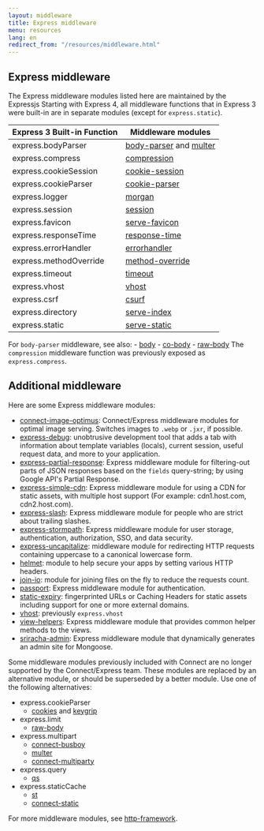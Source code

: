 ```yaml
---
layout: middleware
title: Express middleware
menu: resources
lang: en
redirect_from: "/resources/middleware.html"
---
```


## Express middleware

The Express middleware modules listed here are maintained by the Expressjs
Starting with Express 4, all middleware functions that in Express 3 were built-in
are in separate modules (except for `express.static`).

|Express 3 Built-in Function| Middleware modules |
|---------------------------|---------------------|
| express.bodyParser | [body-parser](/{{page.lang}}/resources/middleware/body-parser.html) and [multer](/{{page.lang}}/resources/middleware/multer.html) |
| express.compress | [compression](/{{page.lang}}/resources/middleware/compression.html) |
| express.cookieSession | [cookie-session](/{{page.lang}}/resources/middleware/cookie-session.html) |
| express.cookieParser| [cookie-parser](/{{page.lang}}/resources/middleware/cookie-parser.html) |
| express.logger | [morgan](/{{page.lang}}/resources/middleware/morgan.html) |
| express.session | [session](/{{page.lang}}/resources/middleware/express-session.html) |
| express.favicon | [serve-favicon](/{{page.lang}}/resources/middleware/serve-favicon.html) |
| express.responseTime | [response-time](/{{page.lang}}/resources/middleware/response-time.html) |
| express.errorHandler | [errorhandler](/{{page.lang}}/resources/middleware/errorhandler.html) |
| express.methodOverride | [method-override](/{{page.lang}}/resources/middleware/method-override.html) |
| express.timeout | [timeout](/{{page.lang}}/resources/middleware/connect-timeout.html) |
| express.vhost| [vhost](/{{page.lang}}/resources/middleware/vhost.html) |
| express.csrf | [csurf](/{{page.lang}}/resources/middleware/csurf.html) |
| express.directory | [serve-index](/{{page.lang}}/resources/middleware/serve-index.html) |
| express.static | [serve-static](/{{page.lang}}/resources/middleware/serve-static.html) |

For `body-parser` middleware, see also:
    - [body](https://github.com/raynos/body)
    - [co-body](https://github.com/visionmedia/co-body)
    - [raw-body](https://github.com/stream-utils/raw-body)
The `compression` middleware function was previously exposed as `express.compress`.

## Additional middleware

Here are some Express middleware modules:

- [connect-image-optimus](https://github.com/msemenistyi/connect-image-optimus): Connect/Express middleware modules for optimal image serving. Switches images to `.webp` or `.jxr`, if possible.
- [express-debug](https://github.com/devoidfury/express-debug): unobtrusive development tool that adds a tab with information about template variables (locals), current session, useful request data, and more to your application.
- [express-partial-response](https://github.com/nemtsov/express-partial-response): Express middleware module for filtering-out parts of JSON responses based on the `fields` query-string; by using Google API's Partial Response.
- [express-simple-cdn](https://github.com/jamiesteven/express-simple-cdn): Express middleware module for using a CDN for static assets, with multiple host support (For example: cdn1.host.com, cdn2.host.com).
- [express-slash](https://github.com/ericf/express-slash): Express middleware module for people who are strict about trailing slashes.
- [express-stormpath](https://github.com/stormpath/stormpath-express): Express middleware module for user storage, authentication, authorization, SSO, and data security.
- [express-uncapitalize](https://github.com/jamiesteven/express-uncapitalize): middleware module for redirecting HTTP requests containing uppercase to a canonical lowercase form.
- [helmet](https://github.com/helmetjs/helmet): module to help secure your apps by setting various HTTP headers.
- [join-io](https://github.com/coderaiser/join-io): module for joining files on the fly to reduce the requests count.
- [passport](https://github.com/jaredhanson/passport): Express middleware module for authentication.
- [static-expiry](https://github.com/paulwalker/connect-static-expiry): fingerprinted URLs or Caching Headers for static assets including support for one or more external domains.
- [vhost](https://github.com/expressjs/vhost): previously `express.vhost`
- [view-helpers](https://github.com/madhums/node-view-helpers): Express middleware module that provides common helper methods to the views.
- [sriracha-admin](https://github.com/hdngr/siracha): Express middleware module that dynamically generates an admin site for Mongoose.

Some middleware modules previously included with Connect are no longer supported by the Connect/Express team. These modules are replaced by an alternative module, or should be superseded by a better module. Use one of the following alternatives:

  - express.cookieParser
    - [cookies](https://github.com/jed/cookies) and [keygrip](https://github.com/jed/keygrip)
  - express.limit
    - [raw-body](https://github.com/stream-utils/raw-body)
  - express.multipart
    - [connect-busboy](https://github.com/mscdex/connect-busboy)
    - [multer](https://github.com/expressjs/multer)
    - [connect-multiparty](https://github.com/superjoe30/connect-multiparty)
  - express.query
    - [qs](https://github.com/visionmedia/node-querystring)
  - express.staticCache
    - [st](https://github.com/isaacs/st)
    - [connect-static](https://github.com/andrewrk/connect-static)

For more middleware modules, see [http-framework](https://github.com/Raynos/http-framework/wiki/Modules).
